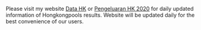 Please visit my website <a href="http://www.justgocny.com/">Data HK</a> or <a href="http://patricksomerville.com/">Pengeluaran HK 2020</a> for daily updated information of Hongkongpools results. Website will be updated daily for the best convenience of our users.
